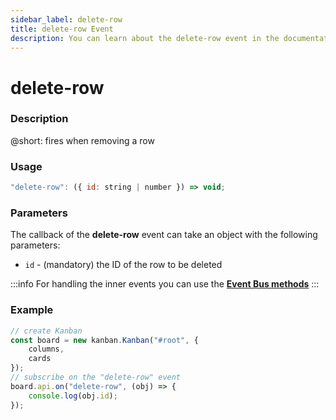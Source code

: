 ```yaml
---
sidebar_label: delete-row
title: delete-row Event
description: You can learn about the delete-row event in the documentation of the DHTMLX JavaScript Kanban library. Browse developer guides and API reference, try out code examples and live demos, and download a free 30-day evaluation version of DHTMLX Kanban.
---
```


# delete-row

### Description

@short: fires when removing a row

### Usage

~~~jsx {}
"delete-row": ({ id: string | number }) => void;
~~~

### Parameters

The callback of the **delete-row** event can take an object with the following parameters:

- `id` - (mandatory) the ID of the row to be deleted

:::info
For handling the inner events you can use the [**Event Bus methods**](api/api_overview.md/#event-bus-methods)
:::

### Example

~~~jsx {7-9}
// create Kanban
const board = new kanban.Kanban("#root", {
	columns,
	cards
});
// subscribe on the "delete-row" event
board.api.on("delete-row", (obj) => {
	console.log(obj.id);
});
~~~
